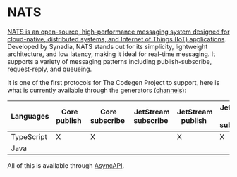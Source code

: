 # NATS

[NATS is an open-source, high-performance messaging system designed for cloud-native, distributed systems, and Internet of Things (IoT) applications](https://nats.io/). Developed by Synadia, NATS stands out for its simplicity, lightweight architecture, and low latency, making it ideal for real-time messaging. It supports a variety of messaging patterns including publish-subscribe, request-reply, and queueing. 

It is one of the first protocols for The Codegen Project to support, here is what is currently available through the generators ([channels](../generators/channels.md)):

| **Languages** | Core publish | Core subscribe | JetStream subscribe | JetStream publish | JetStream pull subscribe | JetStream pull | JetStream push subscription | JetStream subscribe | Core request | Core reply |
|---|---|---|---|---|---|---|---|---|---|---|
| TypeScript | X | X |  | X | X | X | X |  |  |  |  |
| Java |  |  |  |  |  |  |  |  |  |  |  |

All of this is available through [AsyncAPI](../inputs/asyncapi.md).

